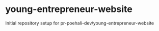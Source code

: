 # young-entrepreneur-website

Initial repository setup for pr-poehali-dev/young-entrepreneur-website